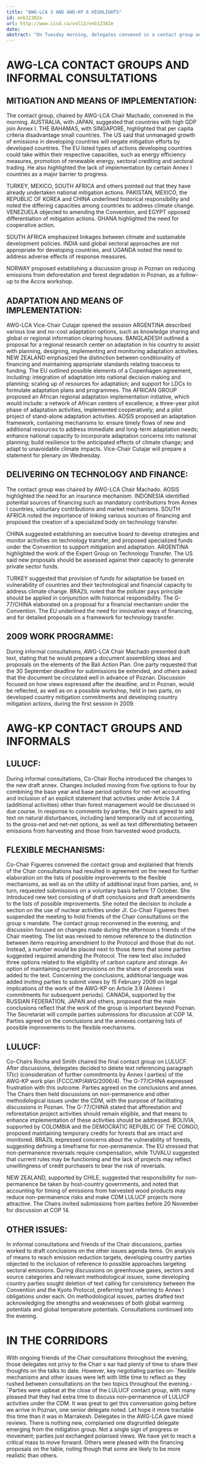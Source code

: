 ```yaml
---
title: "AWG-LCA 3 AND AWG-KP 6 HIGHLIGHTS"
id: enb12382e
url: http://www.iisd.ca/vol12/enb12382e
date: 
abstract: "On Tuesday morning, delegates convened in a contact group on mitigation and its associated means of implementation , under the Ad Hoc Working Group on Long-term Cooperative Action under the Convention (AWG-LCA) , and in AWG-LCA informal consultations on the 2009 work programme. Informal consultations were also convened under the Ad Hoc Working Group on Further Commitments for Annex I Parties under the Kyoto Protocol (AWG-KP) on other issues and on land use, land-use change and forestry (LULUCF) . In the afternoon, two AWG-LCA contact groups met on adaptation and its associated means of implementation , and on delivering on technology and finance, including consideration of institutional arrangements; and AWG-KP contact groups on LULUCF and on flexible mechanisms also convened in the afternoon and evening."
---
```


# AWG-LCA CONTACT GROUPS AND INFORMAL CONSULTATIONS

## MITIGATION AND MEANS OF IMPLEMENTATION:

The contact group, chaired by AWG-LCA Chair Machado, convened in the morning. AUSTRALIA, with JAPAN, suggested that countries with high GDP join Annex I. THE BAHAMAS, with SINGAPORE, highlighted that per capita criteria disadvantage small countries. The US said that unmanaged growth of emissions in developing countries will negate mitigation efforts by developed countries. The EU listed types of actions developing countries could take within their respective capacities, such as energy efficiency measures, promotion of renewable energy, sectoral crediting and sectoral trading. He also highlighted the lack of implementation by certain Annex I countries as a major barrier to progress.

TURKEY, MEXICO, SOUTH AFRICA and others pointed out that they have already undertaken national mitigation actions. PAKISTAN, MEXICO, the REPUBLIC OF KOREA and CHINA underlined historical responsibility and noted the differing capacities among countries to address climate change. VENEZUELA objected to amending the Convention, and EGYPT opposed differentiation of mitigation actions. GHANA highlighted the need for cooperative action.

SOUTH AFRICA emphasized linkages between climate and sustainable development policies. INDIA said global sectoral approaches are not appropriate for developing countries, and UGANDA noted the need to address adverse effects of response measures.

NORWAY proposed establishing a discussion group in Poznan on reducing emissions from deforestation and forest degradation in Poznan, as a follow-up to the Accra workshop.

## ADAPTATION AND MEANS OF IMPLEMENTATION:

AWG-LCA Vice-Chair Cutajar opened the session ARGENTINA described various low and no-cost adaptation options, such as knowledge sharing and global or regional information clearing houses. BANGLADESH outlined a proposal for a regional research center on adaptation in his country to assist with planning, designing, implementing and monitoring adaptation activities. NEW ZEALAND emphasized the distinction between conditionality of financing and maintaining appropriate standards relating toaccess to funding. The EU outlined possible elements of a Copenhagen agreement, including: integration of adaptation into national decision making and planning; scaling up of resources for adaptation; and support for LDCs to formulate adaptation plans and programmes. The AFRICAN GROUP proposed an African regional adaptation implementation initiative, which would include: a network of African centers of excellence; a three-year pilot phase of adaptation activities, implemented cooperatively; and a pilot project of stand-alone adaptation activities. AOSIS proposed an adaptation framework, containing mechanisms to: ensure timely flows of new and additional resources to address immediate and long-term adaptation needs; enhance national capacity to incorporate adaptation concerns into national planning; build resilience to the anticipated effects of climate change; and adapt to unavoidable climate impacts. Vice-Chair Cutajar will prepare a statement for plenary on Wednesday.

## DELIVERING ON TECHNOLOGY AND FINANCE:

The contact group was chaired by AWG-LCA Chair Machado. AOSIS highlighted the need for an insurance mechanism. INDONESIA identified potential sources of financing such as mandatory contributions from Annex I countries, voluntary contributions and market mechanisms. SOUTH AFRICA noted the importance of linking various sources of financing and proposed the creation of a specialized body on technology transfer.

CHINA suggested establishing an executive board to develop strategies and monitor activities on technology transfer, and proposed specialized funds under the Convention to support mitigation and adaptation. ARGENTINA highlighted the work of the Expert Group on Technology Transfer. The US said new proposals should be assessed against their capacity to generate private sector funds.

TURKEY suggested that provision of funds for adaptation be based on vulnerability of countries and their technological and financial capacity to address climate change. BRAZIL noted that the polluter pays principle should be applied in conjunction with historical responsibility. The G-77/CHINA elaborated on a proposal for a financial mechanism under the Convention. The EU underlined the need for innovative ways of financing, and for detailed proposals on a framework for technology transfer.

## 2009 WORK PROGRAMME:

During informal consultations, AWG-LCA Chair Machado presented draft text, stating that he would prepare a document assembling ideas and proposals on the elements of the Bali Action Plan. One party requested that the 30 September deadline for submissions be extended, and others asked that the document be circulated well in advance of Poznan. Discussion focused on how views expressed after the deadline, and in Poznan, would be reflected, as well as on a possible workshop, held in two parts, on developed country mitigation commitments and developing country mitigation actions, during the first session in 2009.

#       AWG-KP CONTACT GROUPS AND INFORMALS

## LULUCF:

During informal consultations, Co-Chair Rocha introduced the changes to the new draft annex. Changes included moving from five options to four by combining the base year and base period options for net-net accounting and inclusion of an explicit statement that activities under Article 3.4 (additional activities) other than forest management would be discussed in due course. In response to comments by parties, the Chairs agreed to add text on natural disturbances, including land temporarily out of accounting, to the gross-net and net-net options, as well as text differentiating between emissions from harvesting and those from harvested wood products.

## FLEXIBLE MECHANISMS:

Co-Chair Figueres convened the contact group and explained that friends of the Chair consultations had resulted in agreement on the need for further elaboration on the lists of possible improvements to the flexible mechanisms, as well as on the utility of additional input from parties, and, in turn, requested submissions on a voluntary basis before 17 October. She introduced new text consisting of draft conclusions and draft amendments to the lists of possible improvements. She noted the decision to include a section on the use of nuclear activities under JI. Co-Chair Figueres then suspended the meeting to hold friends of the Chair consultations on the group s mandate. The contact group reconvened in the evening, and discussion focused on changes made during the afternoon s friends of the Chair meeting. The list was revised to remove reference to the distinction between items requiring amendment to the Protocol and those that do not. Instead, a number would be placed next to those items that some parties suggested required amending the Protocol. The new text also included three options related to the eligibility of carbon capture and storage. An option of maintaining current provisions on the share of proceeds was added to the text. Concerning the conclusions, additional language was added inviting parties to submit views by 15 February 2009 on legal implications of the work of the AWG-KP on Article 3.9 (Annex I commitments for subsequent periods). CANADA, supported by the RUSSIAN FEDERATION, JAPAN and others, proposed that the main conclusions reflect that the work of the group is important beyond Poznan. The Secretariat will compile parties submissions for discussion at COP 14. Parties agreed on the conclusions and the annexes containing lists of possible improvements to the flexible mechanisms.

## LULUCF:

Co-Chairs Rocha and Smith chaired the final contact group on LULUCF. After discussions, delegates decided to delete text referencing paragraph 17(c) (consideration of further commitments by Annex I parties) of the AWG-KP work plan (FCCC/KP/AWG/2006/4). The G-77/CHINA expressed frustration with this outcome. Parties agreed on the conclusions and annex. The Chairs then held discussions on non-permanence and other methodological issues under the CDM, with the purpose of facilitating discussions in Poznan. The G-77/CHINA stated that afforestation and reforestation project activities should remain eligible, and that means to enhance implementation of these activities should be addressed. BOLIVIA, supported by COLOMBIA and the DEMOCRATIC REPUBLIC OF THE CONGO, proposed maintaining temporary credits for forests that are intact and monitored. BRAZIL expressed concerns about the vulnerability of forests, suggesting defining a timeframe for non-permanence. The EU stressed that non-permanence reversals require compensation, while TUVALU suggested that current rules may be functioning and the lack of projects may reflect unwillingness of credit purchasers to bear the risk of reversals.

NEW ZEALAND, supported by CHILE, suggested that responsibility for non-permanence be taken by host-country governments, and noted that accounting for timing of emissions from harvested wood products may reduce non-permanence risks and make CDM LULUCF projects more attractive. The Chairs invited submissions from parties before 20 November for discussion at COP 14.

## OTHER ISSUES:

In informal consultations and friends of the Chair discussions, parties worked to draft conclusions on the other issues agenda items. On analysis of means to reach emission reduction targets, developing country parties objected to the inclusion of reference to possible approaches targeting sectoral emissions. During discussions on greenhouse gases, sectors and source categories and relevant methodological issues, some developing country parties sought deletion of text calling for consistency between the Convention and the Kyoto Protocol, preferring text referring to Annex I obligations under each. On methodological issues, parties drafted text acknowledging the strengths and weaknesses of both global warming potentials and global temperature potentials. Consultations continued into the evening.

# IN THE CORRIDORS

With ongoing friends of the Chair consultations throughout the evening, those delegates not privy to the Chair s ear had plenty of time to share their thoughts on the talks to date. However, key negotiating parties on-¯flexible mechanisms and other issues were left with little time to reflect as they rushed between consultations on the two topics throughout the evening.-¯Parties were upbeat at the close of the LULUCF contact group, with many pleased that they had extra time to discuss non-permanence of LULUCF activities under the CDM. It was great to get this conversation going before we arrive in Poznan, one senior delegate noted. Let hope it more tractable this time than it was in Marrakesh. Delegates in the AWG-LCA gave mixed reviews. There is nothing new, complained one disgruntled delegate emerging from the mitigation group. Not a single sign of progress or movement; parties just exchanged polarised views. We have yet to reach a critical mass to move forward. Others were pleased with the financing proposals on the table, noting though that some are likely to be more realistic than others.